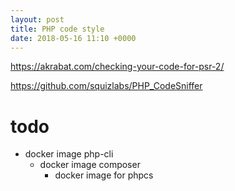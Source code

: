 ```yaml
---
layout: post
title: PHP code style
date: 2018-05-16 11:10 +0000
---
```


https://akrabat.com/checking-your-code-for-psr-2/

https://github.com/squizlabs/PHP_CodeSniffer


# todo
* docker image php-cli
  * docker image composer
    * docker image for phpcs

